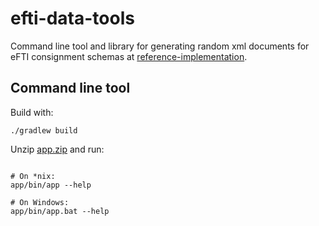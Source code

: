 # efti-data-tools

Command line tool and library for generating random xml documents for eFTI consignment schemas at
[reference-implementation](https://github.com/EFTI4EU/reference-implementation/tree/main/schema/xsd).

## Command line tool

Build with:
```
./gradlew build
```

Unzip [app.zip](./app/build/distributions/app.zip) and run:
```

# On *nix:
app/bin/app --help

# On Windows:
app/bin/app.bat --help
```
